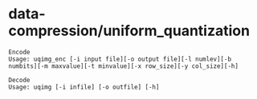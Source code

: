 data-compression/uniform_quantization
=====================================

```
Encode
Usage: uqimg_enc [-i input file][-o output file][-l numlev][-b numbits][-m maxvalue][-t minvalue][-x row_size][-y col_size][-h]
```
```
Decode
Usage: uqimg [-i infile] [-o outfile] [-h]
```